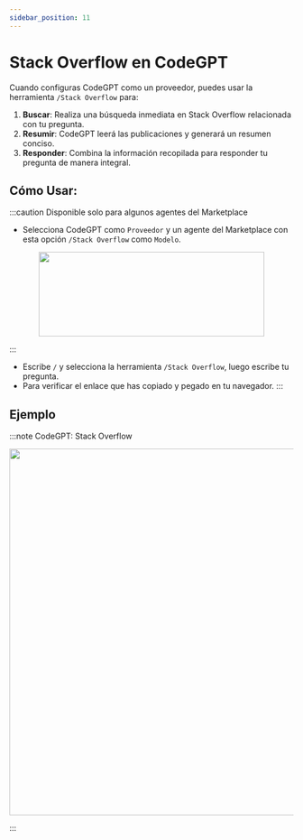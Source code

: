```yaml
---
sidebar_position: 11
---
```


# Stack Overflow en CodeGPT

Cuando configuras CodeGPT como un proveedor, puedes usar la herramienta `/Stack Overflow` para:

1. **Buscar**: Realiza una búsqueda inmediata en Stack Overflow relacionada con tu pregunta.
2. **Resumir**: CodeGPT leerá las publicaciones y generará un resumen conciso.
3. **Responder**: Combina la información recopilada para responder tu pregunta de manera integral.

## Cómo Usar:

:::caution Disponible solo para algunos agentes del Marketplace

- Selecciona CodeGPT como `Proveedor` y un agente del Marketplace con esta opción `/Stack Overflow` como `Modelo`.
<p align="center">
  <img width="400" height="150" src="https://github.com/user-attachments/assets/aa031f31-6be3-49a1-9f5e-aa3dc73b96e5" />
</p>
:::

- Escribe `/` y selecciona la herramienta `/Stack Overflow`, luego escribe tu pregunta.
- Para verificar el enlace que has copiado y pegado en tu navegador.
  :::

## Ejemplo

:::note CodeGPT: Stack Overflow

<p align="center">
  <img width="900" height="650" src="https://github.com/user-attachments/assets/781b7e3c-53a3-405d-a221-99a43f972934" />
</p>
:::
